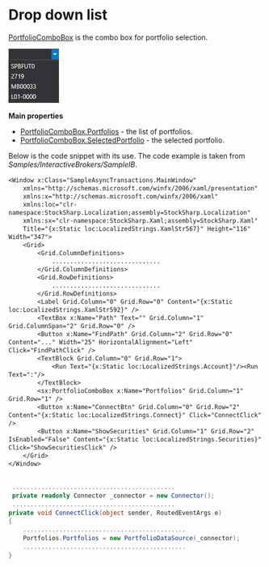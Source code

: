 # Drop down list

[PortfolioComboBox](xref:StockSharp.Xaml.PortfolioComboBox) is the combo box for portfolio selection.

![Gui PortfolioComboBox](../images/Gui_PortfolioComboBox.png)

**Main properties**

- [PortfolioComboBox.Portfolios](xref:StockSharp.Xaml.PortfolioComboBox.Portfolios) \- the list of portfolios.
- [PortfolioComboBox.SelectedPortfolio](xref:StockSharp.Xaml.PortfolioComboBox.SelectedPortfolio) \- the selected portfolio.

Below is the code snippet with its use. The code example is taken from *Samples\/InteractiveBrokers\/SampleIB*. 

```xaml
<Window x:Class="SampleAsyncTransactions.MainWindow"
    xmlns="http://schemas.microsoft.com/winfx/2006/xaml/presentation"
    xmlns:x="http://schemas.microsoft.com/winfx/2006/xaml"
    xmlns:loc="clr-namespace:StockSharp.Localization;assembly=StockSharp.Localization"
    xmlns:sx="clr-namespace:StockSharp.Xaml;assembly=StockSharp.Xaml"
    Title="{x:Static loc:LocalizedStrings.XamlStr567}" Height="116" Width="347">
	<Grid>
		<Grid.ColumnDefinitions>
			..............................
		</Grid.ColumnDefinitions>
		<Grid.RowDefinitions>
			..............................
		</Grid.RowDefinitions>
		<Label Grid.Column="0" Grid.Row="0" Content="{x:Static loc:LocalizedStrings.XamlStr592}" />
		<TextBox x:Name="Path" Text="" Grid.Column="1" Grid.ColumnSpan="2" Grid.Row="0" />
		<Button x:Name="FindPath" Grid.Column="2" Grid.Row="0" Content="..." Width="25" HorizontalAlignment="Left" Click="FindPathClick" />
		<TextBlock Grid.Column="0" Grid.Row="1">
			<Run Text="{x:Static loc:LocalizedStrings.Account}"/><Run Text=":"/>
		</TextBlock>
        <sx:PortfolioComboBox x:Name="Portfolios" Grid.Column="1" Grid.Row="1" />
		<Button x:Name="ConnectBtn" Grid.Column="0" Grid.Row="2" Content="{x:Static loc:LocalizedStrings.Connect}" Click="ConnectClick" />
		<Button x:Name="ShowSecurities" Grid.Column="1" Grid.Row="2" IsEnabled="False" Content="{x:Static loc:LocalizedStrings.Securities}" Click="ShowSecuritiesClick" />
	</Grid>
</Window>
	  				
```
```cs
 .............................................
 private readonly Connector _connector = new Connector();
 .............................................
private void ConnectClick(object sender, RoutedEventArgs e)
{
	.............................................
	Portfolios.Portfolios = new PortfolioDataSource(_connector);	
	.............................................
}
	  				
```
